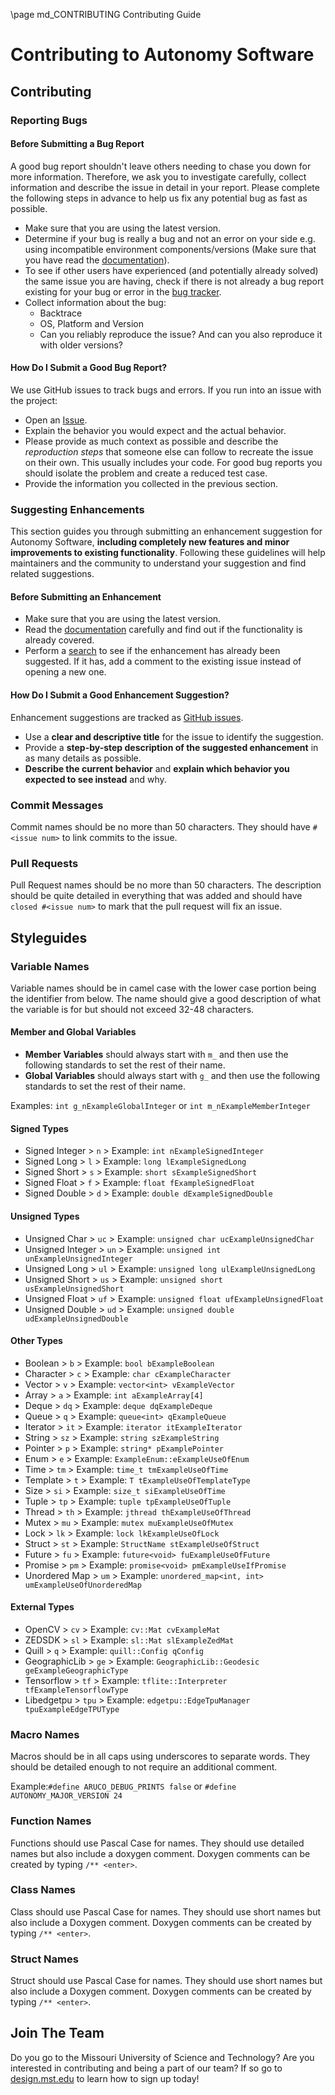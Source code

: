 \page md_CONTRIBUTING Contributing Guide

# Contributing to Autonomy Software

## Contributing

### Reporting Bugs

#### Before Submitting a Bug Report

A good bug report shouldn't leave others needing to chase you down for more information. Therefore, we ask you to investigate carefully, collect information and describe the issue in detail in your report. Please complete the following steps in advance to help us fix any potential bug as fast as possible.

- Make sure that you are using the latest version.
- Determine if your bug is really a bug and not an error on your side e.g. using incompatible environment components/versions (Make sure that you have read the [documentation](https://missourimrdt.github.io/Autonomy_Software/)).
- To see if other users have experienced (and potentially already solved) the same issue you are having, check if there is not already a bug report existing for your bug or error in the [bug tracker](https://github.com/MissouriMRDT/Autonomy_Software/issues).
- Collect information about the bug:
  - Backtrace
  - OS, Platform and Version
  - Can you reliably reproduce the issue? And can you also reproduce it with older versions?

#### How Do I Submit a Good Bug Report?

We use GitHub issues to track bugs and errors. If you run into an issue with the project:

- Open an [Issue](https://github.com/MissouriMRDT/Autonomy_Software/issues/new).
- Explain the behavior you would expect and the actual behavior.
- Please provide as much context as possible and describe the _reproduction steps_ that someone else can follow to recreate the issue on their own. This usually includes your code. For good bug reports you should isolate the problem and create a reduced test case.
- Provide the information you collected in the previous section.

### Suggesting Enhancements

This section guides you through submitting an enhancement suggestion for Autonomy Software, **including completely new features and minor improvements to existing functionality**. Following these guidelines will help maintainers and the community to understand your suggestion and find related suggestions.

#### Before Submitting an Enhancement

- Make sure that you are using the latest version.
- Read the [documentation](https://missourimrdt.github.io/Autonomy_Software/) carefully and find out if the functionality is already covered.
- Perform a [search](https://github.com/MissouriMRDT/Autonomy_Software/issues) to see if the enhancement has already been suggested. If it has, add a comment to the existing issue instead of opening a new one.

#### How Do I Submit a Good Enhancement Suggestion?

Enhancement suggestions are tracked as [GitHub issues](https://github.com/MissouriMRDT/Autonomy_Software/issues).

- Use a **clear and descriptive title** for the issue to identify the suggestion.
- Provide a **step-by-step description of the suggested enhancement** in as many details as possible.
- **Describe the current behavior** and **explain which behavior you expected to see instead** and why.

### Commit Messages

Commit names should be no more than 50 characters. They should have `#<issue num>` to link commits to the issue.

### Pull Requests

Pull Request names should be no more than 50 characters. The description should be quite detailed in everything that was added and should have `closed #<issue num>` to mark that the pull request will fix an issue.

## Styleguides

### Variable Names

Variable names should be in camel case with the lower case portion being the identifier from below. The name should give a good description of what the variable is for but should not exceed 32-48 characters.

#### Member and Global Variables

- **Member Variables** should always start with `m_` and then use the following standards to set the rest of their name.
- **Global Variables** should always start with `g_` and then use the following standards to set the rest of their name.

Examples: `int g_nExampleGlobalInteger` or `int m_nExampleMemberInteger`

#### Signed Types

- Signed Integer > `n` > Example: `int nExampleSignedInteger`
- Signed Long > `l` > Example: `long lExampleSignedLong`
- Signed Short > `s` > Example: `short sExampleSignedShort`
- Signed Float > `f` > Example: `float fExampleSignedFloat`
- Signed Double > `d` > Example: `double dExampleSignedDouble`

#### Unsigned Types

- Unsigned Char > `uc` > Example: `unsigned char ucExampleUnsignedChar`
- Unsigned Integer > `un` > Example: `unsigned int unExampleUnsignedInteger`
- Unsigned Long > `ul` > Example: `unsigned long ulExampleUnsignedLong`
- Unsigned Short > `us` > Example: `unsigned short usExampleUnsignedShort`
- Unsigned Float > `uf` > Example: `unsigned float ufExampleUnsignedFloat`
- Unsigned Double > `ud` > Example: `unsigned double udExampleUnsignedDouble`

#### Other Types

- Boolean > `b` > Example: `bool bExampleBoolean`
- Character > `c` > Example: `char cExampleCharacter`
- Vector > `v` > Example: `vector<int> vExampleVector`
- Array > `a` > Example: `int aExampleArray[4]`
- Deque > `dq` > Example: `deque dqExampleDeque`
- Queue > `q` > Example: `queue<int> qExampleQueue`
- Iterator > `it` > Example: `iterator itExampleIterator`
- String > `sz` > Example: `string szExampleString`
- Pointer > `p` > Example: `string* pExamplePointer`
- Enum > `e` > Example: `ExampleEnum::eExampleUseOfEnum`
- Time > `tm` > Example: `time_t tmExampleUseOfTime`
- Template > `t` > Example: `T tExampleUseOfTemplateType`
- Size > `si` > Example: `size_t siExampleUseOfTime`
- Tuple > `tp` > Example: `tuple tpExampleUseOfTuple`
- Thread > `th` > Example: `jthread thExampleUseOfThread`
- Mutex > `mu` > Example: `mutex muExampleUseOfMutex`
- Lock > `lk` > Example: `lock lkExampleUseOfLock`
- Struct > `st` > Example: `StructName stExampleUseOfStruct`
- Future > `fu` > Example: `future<void> fuExampleUseOfFuture`
- Promise > `pm` > Example: `promise<void> pmExampleUseIfPromise`
- Unordered Map > `um` > Example: `unordered_map<int, int> umExampleUseOfUnorderedMap`

#### External Types

- OpenCV > `cv` > Example: `cv::Mat cvExampleMat`
- ZEDSDK > `sl` > Example: `sl::Mat slExampleZedMat`
- Quill > `q` > Example: `quill::Config qConfig`
- GeographicLib > `ge` > Example: `GeographicLib::Geodesic geExampleGeographicType`
- Tensorflow > `tf` > Example: `tflite::Interpreter tfExampleTensorflowType`
- Libedgetpu > `tpu` > Example: `edgetpu::EdgeTpuManager tpuExampleEdgeTPUType`

### Macro Names

Macros should be in all caps using underscores to separate words. They should be detailed enough to not require an additional comment.

Example:`#define ARUCO_DEBUG_PRINTS false` or `#define AUTONOMY_MAJOR_VERSION 24`

### Function Names

Functions should use Pascal Case for names. They should use detailed names but also include a doxygen comment. Doxygen comments can be created by typing `/** <enter>`.

### Class Names

Class should use Pascal Case for names. They should use short names but also include a Doxygen comment. Doxygen comments can be created by typing `/** <enter>`.

### Struct Names

Struct should use Pascal Case for names. They should use short names but also include a Doxygen comment. Doxygen comments can be created by typing `/** <enter>`.

## Join The Team

Do you go to the Missouri University of Science and Technology? Are you interested in contributing and being a part of our team? If so go to [design.mst.edu](https://design.mst.edu) to learn how to sign up today!
